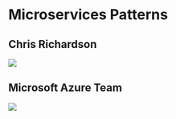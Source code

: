 # Microservices Patterns

## Chris Richardson

![](https://microservices.io/i/PatternsRelatedToMicroservices.jpg)

## Microsoft Azure Team

![](https://azurecomcdn.azureedge.net/mediahandler/acomblog/media/Default/blog/bf41dea6-76a3-46b9-9c3b-43869f3496f5.png)
